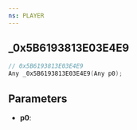 ```yaml
---
ns: PLAYER
---
```

## _0x5B6193813E03E4E9

```c
// 0x5B6193813E03E4E9
Any _0x5B6193813E03E4E9(Any p0);
```

## Parameters
* **p0**:
